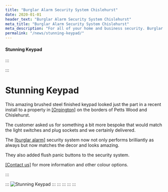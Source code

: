 ```yaml
---
title: "Burglar Alarm Security System Chislehurst"
date: 2020-01-01
header_text: "Burglar Alarm Security System Chislehurst"
meta_title: "Burglar Alarm Security System Chislehurst"
meta_description: "For all of your home and business security. Burglar Alarm Servicing, Burglar Alarm Installation, Alarm Battery and CCTV. Call 020 8302 4065 or email us."
permalink: "/news/stunning-keypad/"
---
```


#### Stunning Keypad

:::

::: 
# Stunning Keypad

This amazing brushed steel finished keypad looked just the part in a recent install to a property in [[Orpington]](../pages/orpington.php.html) on the borders of Petts Wood and Chislehurst.

The customer asked us for something a bit more bespoke that would match the light switches and plug sockets and we certainly delivered.

The [[burglar alarm]](../categories/burglar-alarms.php.html) security system now not only performs brilliantly as always but now matches the decor and looks amazing.

They also added flush panic buttons to the security system.

[[Contact us]](../contact.php.html) for more information and other colour options.

:::

::: 
![Stunning Keypad](https://res.cloudinary.com/kbs/image/upload/h2xljq1uraxtom6715me.jpg)
:::
:::
:::
:::
:::